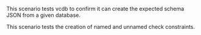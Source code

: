 This scenario tests vcdb to confirm it can create the expected schema JSON from a given database.

This scenario tests the creation of named and unnamed check constraints.